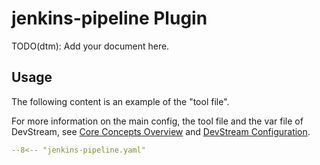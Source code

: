 # jenkins-pipeline Plugin

TODO(dtm): Add your document here.

## Usage

The following content is an example of the "tool file".

For more information on the main config, the tool file and the var file of DevStream, see [Core Concepts Overview](../core-concepts/core-concepts.md#1-config) and [DevStream Configuration](../core-concepts/config.md).

``` yaml
--8<-- "jenkins-pipeline.yaml"
```
